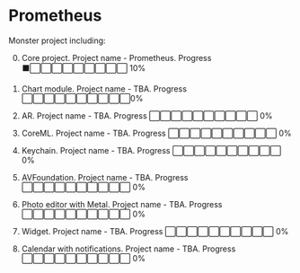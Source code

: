 # Prometheus

Monster project including: 

0. Core project. Project name - Prometheus.
   Progress ⬛⬜⬜⬜⬜⬜⬜⬜⬜⬜ 10%

0. Chart module. Project name - TBA.
   Progress ⬜⬜⬜⬜⬜⬜⬜⬜⬜⬜0%

1. AR. Project name - TBA.
   Progress ⬜⬜⬜⬜⬜⬜⬜⬜⬜⬜ 0%

2. CoreML. Project name - TBA.
   Progress ⬜⬜⬜⬜⬜⬜⬜⬜⬜⬜ 0%

3. Keychain. Project name - TBA.
   Progress ⬜⬜⬜⬜⬜⬜⬜⬜⬜⬜ 0%

4. AVFoundation. Project name - TBA.
   Progress ⬜⬜⬜⬜⬜⬜⬜⬜⬜⬜ 0%

5. Photo editor with Metal. Project name - TBA.
   Progress ⬜⬜⬜⬜⬜⬜⬜⬜⬜⬜ 0%

6. Widget. Project name - TBA.
   Progress ⬜⬜⬜⬜⬜⬜⬜⬜⬜⬜ 0%

7. Calendar with notifications. Project name - TBA.
   Progress ⬜⬜⬜⬜⬜⬜⬜⬜⬜⬜ 0%
